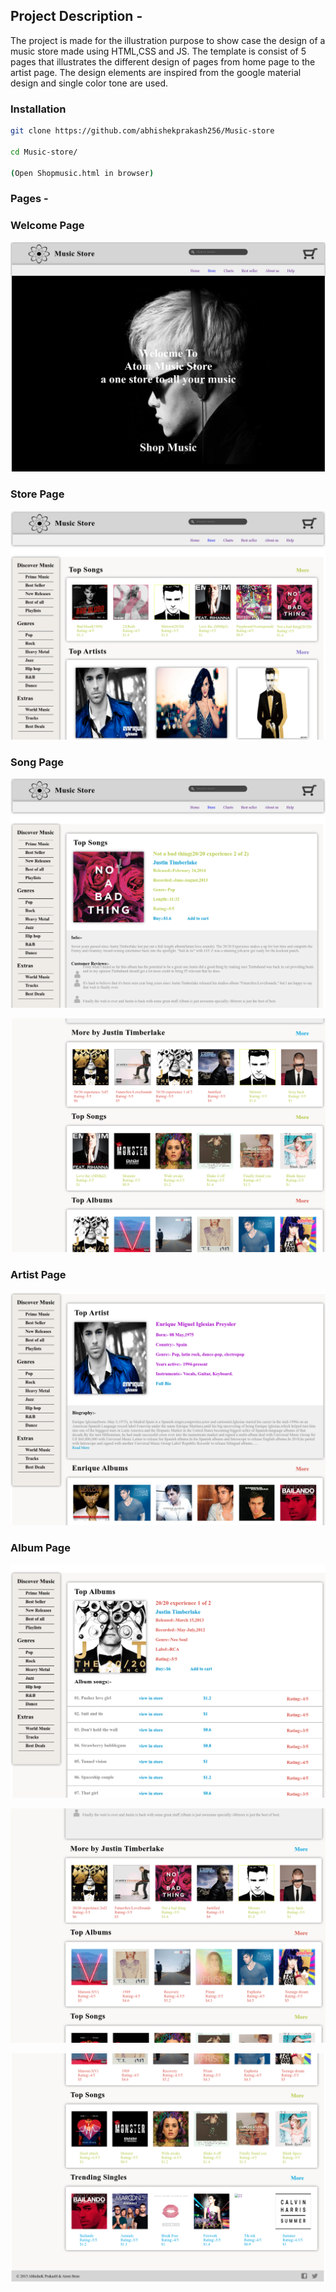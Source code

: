 ## Project Description - 

The project is made for the illustration purpose to show case the design of a music store made using HTML,CSS and JS. The template is consist of 5 pages that illustrates the different design of pages from home page to the artist page. The design elements are inspired from the google material design and single color tone are used.

### Installation
```bash
git clone https://github.com/abhishekprakash256/Music-store

cd Music-store/

(Open Shopmusic.html in browser)
```


### Pages - 

### Welcome Page 

![](screenshot/welcome.png)

### Store Page 

![](screenshot/store.png)

### Song Page

![](screenshot/song_1.png)

![](screenshot/song_2.png)

### Artist Page

![](screenshot/artist.png)

### Album Page

![](screenshot/album.png)

![](screenshot/album_2.png)

![](screenshot/album_3.png)
